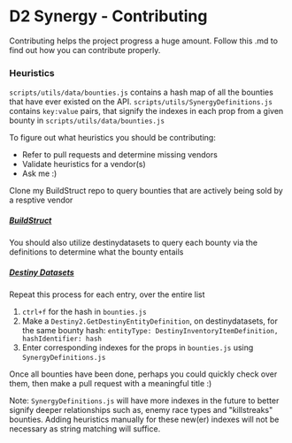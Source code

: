 # D2 Synergy - Contributing

Contributing helps the project progress a huge amount. Follow this .md to find out how you can contribute properly.

### Heuristics

`scripts/utils/data/bounties.js` contains a hash map of all the bounties that have ever existed on the API.
`scripts/utils/SynergyDefinitions.js` contains `key:value` pairs, that signify the indexes in each prop from a given bounty in `scripts/utils/data/bounties.js`

To figure out what heuristics you should be contributing:
- Refer to pull requests and determine missing vendors
- Validate heuristics for a vendor(s)
- Ask me :)

Clone my BuildStruct repo to query bounties that are actively being sold by a resptive vendor
##### [BuildStruct](https://github.com/brendanprice2003/QueryVendorBounties)

You should also utilize destinydatasets to query each bounty via the definitions to determine what the bounty entails
##### [Destiny Datasets](https://data.destinysets.com/)

Repeat this process for each entry, over the entire list
1. `ctrl+f` for the hash in `bounties.js`
2. Make a `Destiny2.GetDestinyEntityDefinition`, on destinydatasets, for the same bounty hash:
      `entityType: DestinyInventoryItemDefinition,
       hashIdentifier: hash`
3. Enter corresponding indexes for the props in `bounties.js` using `SynergyDefinitions.js`

Once all bounties have been done, perhaps you could quickly check over them, then make a pull request with a meaningful title :)

Note: `SynergyDefinitions.js` will have more indexes in the future to better signify deeper relationships such as, enemy race types and "killstreaks" bounties. Adding heuristics manually for these new(er) indexes will not be necessary as string matching will suffice.
